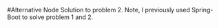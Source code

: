 #Alternative Node Solution to problem 2.  Note, I previously used Spring-Boot to solve problem 1 and 2.
